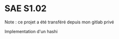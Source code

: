 # SAE S1.02
<p>Note : ce projet a été transféré depuis mon gitlab privé</p>
<p>Implementation d'un hashi</p>
